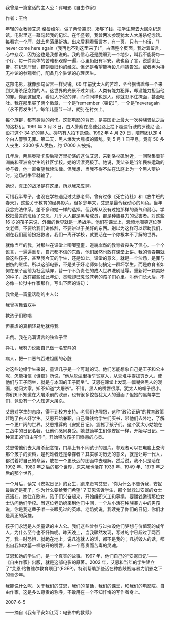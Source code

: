 我曾是一篇童话的主人公：评电影《自由作家》

作者：王怡
 

年轻的女教师艾恩·格鲁维尔，做了两份兼职，凑够了钱，把学生带去大屠杀纪念馆。电影里这一幕勾起我的记忆。在华盛顿，我曾两次参观犹太人大屠杀纪念馆。每看完一个厅，就去角落里祈祷。出来后翻看留言本，有一页，只有一句话，“I never come here again（我再也不到这里来了）”。占满整个页面。我对着留言，心中悲叹，因为这也是我想说的。我的信心还是脆弱到一个地步，叫我不能将每一个厅、每一件具体的苦难都观摩一遍，心里仍旧有平安。我也留了言，说感谢上帝，在纪念厅里，镌刻着旧约的经文。但还是希望能再设几间祷告室。或者再为持无神论的参观者们，配备几个驻馆的心理医生。

这部电影，就像那句留言一样尖锐。60 年前犹太人的苦难，至今捆绑着每一个来到大屠杀纪念馆的人。这世界的光景不过如此，人类有能力犯罪，却没能力担当他的罪。你到这里来，看见人所犯的罪，而你同样也是人。你就忍不住掩面，甚至呕吐。我在那里买了两个徽章，一个是“remember（铭记）”，一个是“neveragain（永不再发生）”。每年儿童节一过，就别在衬衣上。

每个族群，都有类似的创伤。这部电影的背景，是美国史上最大一次种族骚乱之后的洛杉矶。1991 年 3 月 3 日，白人警察在高速公路上拦下超速行驶的罗德尼·金，殴打这个 34 岁的黑人。碰巧有人拍下录像。1992 年 4 月 29 日，陪审团认定 4 个白人警察无罪。第二天，黑人爆发大规模的骚乱。到 5 月 1 日平息，竟有 50 多人丧生、2300 多人受伤，约 17000 人被捕。

几年后，两届奥斯卡影后斯万里扮演的这位艾恩，来到洛杉矶附近，一间聚集着非洲裔和亚洲裔学生的社区学校。她的话漂亮极了。她说，我父亲是当年民权运动的参与者，他一直希望我读法律。但我想，当我不得不站在法庭上为一个黑人辩护时，这场战争早就输了。

她说，真正的战场是在这里，所以我来应聘。

可惜我半辈子，也没在学校遇见过艾恩老师。曾有过像《死亡诗社》和《放牛班的春天》，这些关于教育的经典影片。但多少年来，艾恩是最令我动心的角色。当年我念完法律系，差不多和她一样的选择。但我却从没有过她那样的勇气和耐心。学校把最差的班给了艾恩，几乎人人都是黑帮成员，都是种族暴力的受害者。对这些 16 岁的孩子来说，外面的世界就是一场战争。他们在课堂上，激愤地嘲笑这位英文老师。不要给我们讲修辞，不要讲过于美好的东西。别以为这样可以帮助我们，别在我们面前扮拯救者。我们一离开学校，就要活在一个你根本不了解的世界。

就像当年的我，对那些在课堂上唧唧歪歪、道貌岸然的教育者丧失了信心。一个个谎言，一遍遍重复，自己都不信的东西，他们居然也敢在课堂上讲。我的青春期就像这些孩子，甚至我今天的学生，还是如此。课堂的意义，就是一个沙场，是罪与创伤的继续。所以这部电影，不是关于好老师如何搞定一群坏学生。而是教育者如何在孩子面前为社会赎罪，替一个不负责任的成人世界洗刷耻辱。重新将一颗美好的种子，放在那些如此年幼、灵魂却已斑驳苍老的孩子们心里。叫他们长大后，不必像一位狱中作家那样，写出下面的诗句：

我曾是一篇童话剧的主人公

我曾挥舞着双手

教孩子们歌唱

但暴虐的真相轻易地就将我

击倒。我在充满谎言的铁盒子里

挣扎，我努力说服自己做一名安静的

病人，把一口恶气吞进祖国的心脏

对这些边缘学生来说，童话几乎是一个可耻的词。他们怎能想象自己是王子和公主呢，怎能相信《诗篇》所说，“他从灰尘里抬举贫寒人，从粪堆中提拔穷乏人。使他们与王子同坐，就是与本国的王子同坐”。艾恩在课堂上发现一幅嘲笑黑人的漫画，她问大家，知不知道“大屠杀”。不错，黑人的嘴唇很厚，犹太人的帽子很小。你们知不知道在大屠杀前的欧洲，也有很多挖苦犹太人的漫画？但她的黑帮学生们，竟没有一个人知道大屠杀。

艾恩对学生的态度，得不到校方支持。老师们也埋怨，这种“政治正确”的教育政策赶跑了白人好学生。艾恩开始兼职，自己赚钱给学生们买书，带他们去外地，了解一个更广阔的世界。艾恩推荐的《安妮日记》，震撼了孩子们。这个犹太小姑娘在二战中的日记名著，让他们感同身受。她鼓励学生们像安妮一样，开始写日记。一种真正的“自由写作”，开始释放孩子们愤懑的心灵。

艾恩带他们去大屠杀纪念馆，门票上有不同孩子的照片。参观者可以在电脑上查询那个孩子的资料，是死难者还是幸存者？其实学习历史的意义，就是让每一代人，都试着将自己的命运，放在一个更长远的图画中去理解。然后说，我不只是活在 1992 年、1980 年之后的那个世界，原来我也活在 1939 年、1949 年、1979 年之后的那个世界。

一个月后，读完《安妮日记》的女生，跑来责骂艾恩，“你为什么不告诉我，安妮最后还是死了，你为什么要给我们希望”？艾恩告诉学生，那个曾救过安妮的女士还活在，她住在欧洲。孩子们兴奋起来，开始组织义工和募捐，要赚钱邀请那位女士访问他们学校。当这位老奶奶来到他们中间，一个从小活在种族暴力中的男孩说，你是我这辈子唯一亲眼见过的英雄。老奶奶说，我读完了你们的日记，你们才是真正的英雄。

孩子们永远是人类童话的主人公。我们这些曾参与过摧毁他们梦想与价值观的成年人，为什么至今也不忏悔呢。昨天晚上，当我骤然发现，写过的字已超过了两百万，我一时恐惧，就跪在地上，说凡造就人的话，都不是我的；凡拆毁人的话，都出自我如坟墓一样敞开的嘴唇，和一个高贵而苦毒的灵魂。

艾恩和她的学生们，是一个真实的故事。1997 年，他们自己的“安妮日记”——《自由作家》出版，就是这部电影的原著。2002 年，艾恩和当年的学生建立了“艾恩·格鲁维尔教育项目”(EGEP)，特别帮助那些活在种族歧视与暴力阴影之下的青少年。

我能说什么呢，关于我们的艾恩，我们的童话，我们的课堂，和我们的电影院。自由作家，这是多么尊贵的称呼，不敢用在一个不知忏悔的写作者身上。

 

2007-6-5

——摘自《我有平安如江河：电影中的救赎》
